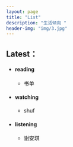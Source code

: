 ```yaml
---
layout: page
title: "List"
description: "生活倾向 "
header-img: "img/3.jpg"
---
```




## Latest：

- #### reading
  - 书单

- #### watching
  -  shuf

- #### listening
  - 谢安琪
